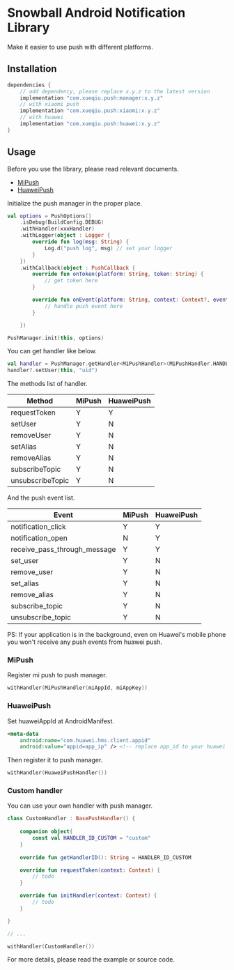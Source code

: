 Snowball Android Notification Library
============

Make it easier to use push with different platforms.

## Installation

```groovy
dependencies {
    // add dependency, please replace x.y.z to the latest version
    implementation "com.xueqiu.push:manager:x.y.z"
    // with xiaomi push
    implementation "com.xueqiu.push:xiaomi:x.y.z"
    // with huawei
    implementation "com.xueqiu.push:huawei:x.y.z"
}
```

## Usage

Before you use the library, please read relevant documents.
- [MiPush](https://dev.mi.com/console/doc/detail?pId=41)
- [HuaweiPush](https://developer.huawei.com/consumer/cn/service/hms/catalog/huaweipush_agent.html?page=hmssdk_huaweipush_devguide_client_agent)

Initialize the push manager in the proper place.
```kotlin
val options = PushOptions()
    .isDebug(BuildConfig.DEBUG)
    .withHandler(xxxHandler)
    .withLogger(object : Logger {
        override fun log(msg: String) {
            Log.d("push log", msg) // set your logger
        }
    })
    .withCallback(object : PushCallback {
        override fun onToken(platform: String, token: String) {
            // get token here
        }

        override fun onEvent(platform: String, context: Context?, event: PushEvent) {
            // handle push event here
        }

    })

PushManager.init(this, options)
```

You can get handler like below.

```kotlin
val handler = PushManager.getHandler<MiPushHandler>(MiPushHandler.HANDLER_ID_XIAOMI)
handler?.setUser(this, "uid")
```

The methods list of handler.

| Method | MiPush | HuaweiPush |
| ------ | ------ | ------ |
| requestToken | Y | Y |
| setUser | Y | N |
| removeUser | Y | N |
| setAlias | Y | N |
| removeAlias | Y | N |
| subscribeTopic | Y | N |
| unsubscribeTopic | Y | N |

And the push event list.

| Event | MiPush | HuaweiPush |
| ------ | ------ | ------ |
| notification_click | Y | Y |
| notification_open | N | Y |
| receive_pass_through_message | Y | Y |
| set_user | Y | N |
| remove_user | Y | N |
| set_alias | Y | N |
| remove_alias | Y | N |
| subscribe_topic | Y | N |
| unsubscribe_topic | Y | N |

PS: If your application is in the background, even on Huawei's mobile phone you won't receive any push events from huawei push.


### MiPush

Register mi push to push manager.
```kotlin
withHandler(MiPushHandler(miAppId, miAppKey))
```

### HuaweiPush

Set huaweiAppId at AndroidManifest.

```xml
<meta-data
    android:name="com.huawei.hms.client.appid"
    android:value="appid=app_ip" /> <!-- replace app_id to your huawei id-->    
```

Then register it to push manager.
```kotlin
withHandler(HuaweiPushHandler())
```

### Custom handler

You can use your own handler with push manager.

```kotlin
class CustomHandler : BasePushHandler() {
    
    companion object{
        const val HANDLER_ID_CUSTOM = "custom"
    }
    
    override fun getHandlerID(): String = HANDLER_ID_CUSTOM

    override fun requestToken(context: Context) {
        // todo
    }

    override fun initHandler(context: Context) {
        // todo
    }

}

// ...

withHandler(CustomHandler())
```

For more details, please read the example or source code.